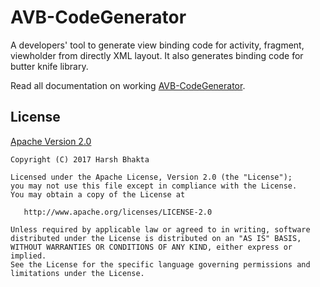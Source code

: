 # AVB-CodeGenerator
A developers' tool to generate view binding code for activity, fragment, viewholder from directly XML layout. It also generates binding code for butter knife library. 


Read all documentation on working [AVB-CodeGenerator](https://goo.gl/4vwI2L).

## License

[Apache Version 2.0](http://www.apache.org/licenses/LICENSE-2.0.html)

    Copyright (C) 2017 Harsh Bhakta

    Licensed under the Apache License, Version 2.0 (the "License");
    you may not use this file except in compliance with the License.
    You may obtain a copy of the License at

       http://www.apache.org/licenses/LICENSE-2.0

    Unless required by applicable law or agreed to in writing, software
    distributed under the License is distributed on an "AS IS" BASIS,
    WITHOUT WARRANTIES OR CONDITIONS OF ANY KIND, either express or implied.
    See the License for the specific language governing permissions and
    limitations under the License.
